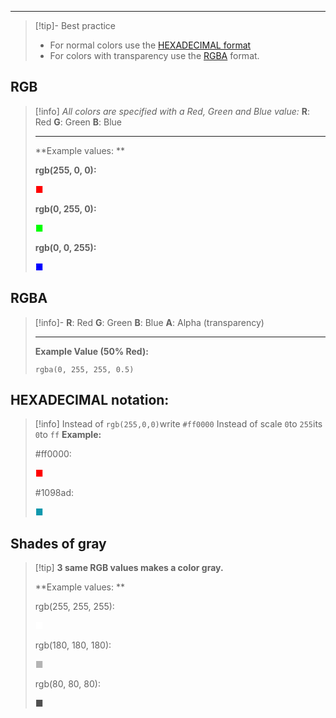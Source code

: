 ***
>[!tip]- Best practice
>- For normal colors use the [HEXADECIMAL format](#HEXADECIMAL%20notation:) 
>- For colors with transparency use the [RGBA](#RGBA) format.
>

## RGB
>[!info]
>*All colors are specified with a Red, Green and Blue value:*
>**R**: Red
>**G**: Green
>**B**: Blue
>***
>**Example values: **
><p><strong>rgb(255, 0, 0):</strong><div style="color:rgb(255,0,0)">&#9632;</div></p>
><p><strong>rgb(0, 255, 0):</strong><div style="color:rgb(0,255,0)">&#9632;</div></p>
><p><strong>rgb(0, 0, 255):</strong><div style="color:rgb(0,0,255)">&#9632;</div></p>

## RGBA
>[!info]-
**R**: Red
**G**: Green
**B**: Blue
**A**: Alpha (transparency)
>***
>**Example Value (50% Red):**
>```
>rgba(0, 255, 255, 0.5)
>```


## HEXADECIMAL notation:
>[!info]
>Instead of `rgb(255,0,0)`write `#ff0000`
>Instead of scale `0`to `255`its `0`to `ff`
>**Example:**
><p>#ff0000:<div style="color:#ff0000">&#9632;</div></p>
><p>#1098ad:<div style="color:#1098ad">&#9632;</div></p>

## Shades of gray
>[!tip]  **3 same RGB values makes a color gray.**
>
>
>**Example values: **
><p>rgb(255, 255, 255):<div style="color:rgb(255,255,255)">&#9632;</div></p>
><p>rgb(180, 180, 180):<div style="color:rgb(180,180,180)">&#9632;</div></p>
><p>rgb(80, 80, 80):<div style="color:rgb(80,80,80)">&#9632;</div></p>


